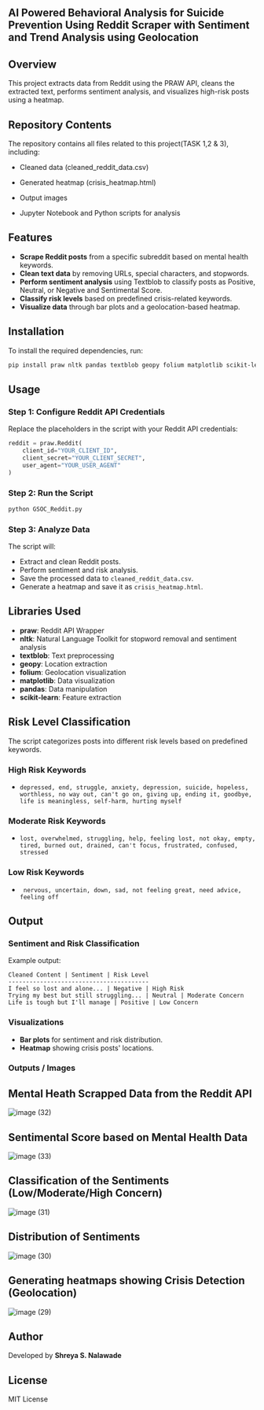 ## AI Powered Behavioral Analysis for Suicide Prevention Using Reddit Scraper with Sentiment and Trend Analysis using Geolocation

## Overview
This project extracts data from Reddit using the PRAW API, cleans the extracted text, performs sentiment analysis, and visualizes high-risk posts using a heatmap.

## Repository Contents

The repository contains all files related to this project(TASK 1,2 & 3), including:

- Cleaned data (cleaned_reddit_data.csv)

- Generated heatmap (crisis_heatmap.html)

- Output images 

- Jupyter Notebook and Python scripts for analysis
  
## Features
- **Scrape Reddit posts** from a specific subreddit based on mental health keywords.
- **Clean text data** by removing URLs, special characters, and stopwords.
- **Perform sentiment analysis** using Textblob to classify posts as Positive, Neutral, or Negative and Sentimental Score.
- **Classify risk levels** based on predefined crisis-related keywords.
- **Visualize data** through bar plots and a geolocation-based heatmap.

## Installation
To install the required dependencies, run:
```sh
pip install praw nltk pandas textblob geopy folium matplotlib scikit-learn
```

## Usage
### Step 1: Configure Reddit API Credentials
Replace the placeholders in the script with your Reddit API credentials:
```python
reddit = praw.Reddit(
    client_id="YOUR_CLIENT_ID",
    client_secret="YOUR_CLIENT_SECRET",
    user_agent="YOUR_USER_AGENT"
)
```

### Step 2: Run the Script
```sh
python GSOC_Reddit.py
```

### Step 3: Analyze Data
The script will:
- Extract and clean Reddit posts.
- Perform sentiment and risk analysis.
- Save the processed data to `cleaned_reddit_data.csv`.
- Generate a heatmap and save it as `crisis_heatmap.html`.

## Libraries Used
- **praw**: Reddit API Wrapper
- **nltk**: Natural Language Toolkit for stopword removal and sentiment analysis
- **textblob**: Text preprocessing
- **geopy**: Location extraction
- **folium**: Geolocation visualization
- **matplotlib**: Data visualization
- **pandas**: Data manipulation
- **scikit-learn**: Feature extraction

## Risk Level Classification
The script categorizes posts into different risk levels based on predefined keywords.

### High Risk Keywords
- ```depressed, end, struggle, anxiety, depression, suicide, hopeless, worthless, no way out, can't go on, giving up, ending it, goodbye, life is meaningless, self-harm, hurting myself```

### Moderate Risk Keywords
- ```lost, overwhelmed, struggling, help, feeling lost, not okay, empty, tired, burned out, drained, can't focus, frustrated, confused, stressed```

### Low Risk Keywords
- ``` nervous, uncertain, down, sad, not feeling great, need advice, feeling off```

## Output
### Sentiment and Risk Classification
Example output:
```
Cleaned Content | Sentiment | Risk Level
----------------------------------------
I feel so lost and alone... | Negative | High Risk
Trying my best but still struggling... | Neutral | Moderate Concern
Life is tough but I'll manage | Positive | Low Concern
```

### Visualizations

- **Bar plots** for sentiment and risk distribution.
- **Heatmap** showing crisis posts' locations.
  
### Outputs / Images

## Mental Heath Scrapped Data from the Reddit API
![image (32)](https://github.com/user-attachments/assets/8438d7b1-9475-49be-92c9-62ab26dbab65)
## Sentimental Score based on Mental Health Data
![image (33)](https://github.com/user-attachments/assets/6a1c8f95-aae3-4b8d-9b38-45030eb1bc1e)
## Classification of the Sentiments (Low/Moderate/High Concern)
![image (31)](https://github.com/user-attachments/assets/1253163f-7d97-4b3f-b98e-e3615ce7c039)
## Distribution of Sentiments
![image (30)](https://github.com/user-attachments/assets/623696c5-a463-42a5-b2a0-02b8192fe115)
## Generating heatmaps showing Crisis Detection (Geolocation)
![image (29)](https://github.com/user-attachments/assets/04260d22-5e6b-4d41-b0d6-d58170ef33c0)

## Author
Developed by **Shreya S. Nalawade**

## License
MIT License

